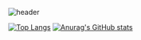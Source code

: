 ![header](https://capsule-render.vercel.app/api?type=Waving&color=auto&height=200&section=header&text=rladmschd235%20Github&fontSize=50)

[![Top Langs](https://github-readme-stats.vercel.app/api/top-langs/?username=rladmschd235&theme=tokyonight)](https://github.com/rladmschd235/github-readme-stats)
[![Anurag's GitHub stats](https://github-readme-stats.vercel.app/api?username=rladmschd235)](https://github.com/rladmschd235/github-readme-stats)
